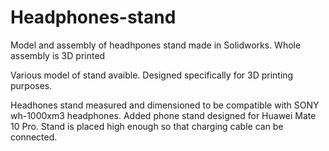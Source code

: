 # Headphones-stand
Model and assembly of headhpones stand made in Solidworks. Whole assembly is 3D printed

Various model of stand avaible. Designed specifically for 3D printing purposes.

Headhones stand measured and dimensioned to be compatible with SONY wh-1000xm3 headphones. Added phone stand designed for Huawei Mate 10 Pro. Stand is placed high enough so that charging cable can be connected.
